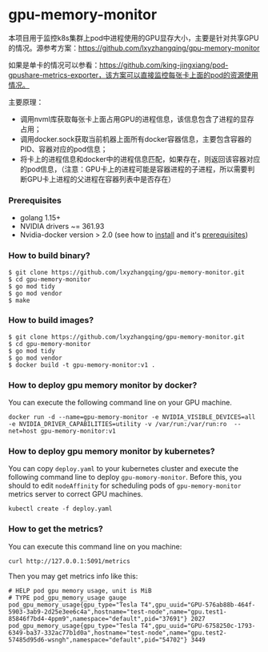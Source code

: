 # gpu-memory-monitor

本项目用于监控k8s集群上pod中进程使用的GPU显存大小，主要是针对共享GPU的情况。源参考方案：https://github.com/lxyzhangqing/gpu-memory-monitor

如果是单卡的情况可以参看：https://github.com/king-jingxiang/pod-gpushare-metrics-exporter，该方案可以直接监控每张卡上面的pod的资源使用情况。

主要原理：

- 调用nvml库获取每张卡上面占用GPU的进程信息，该信息包含了进程的显存占用；
- 调用docker.sock获取当前机器上面所有docker容器信息，主要包含容器的PID、容器对应的pod信息；
- 将卡上的进程信息和docker中的进程信息匹配，如果存在，则返回该容器对应的pod信息，（注意：GPU卡上的进程可能是容器进程的子进程，所以需要判断GPU卡上进程的父进程在容器列表中是否存在）

### Prerequisites
- golang 1.15+
- NVIDIA drivers ~= 361.93
- Nvidia-docker version > 2.0 (see how to [install](https://github.com/NVIDIA/nvidia-docker) and it's [prerequisites](https://github.com/nvidia/nvidia-docker/wiki/Installation-\(version-2.0\)#prerequisites))

### How to build binary?
```
$ git clone https://github.com/lxyzhangqing/gpu-memory-monitor.git
$ cd gpu-memory-monitor
$ go mod tidy
$ go mod vendor
$ make
```

### How to build images?
```
$ git clone https://github.com/lxyzhangqing/gpu-memory-monitor.git
$ cd gpu-memory-monitor
$ go mod tidy
$ go mod vendor
$ docker build -t gpu-memory-monitor:v1 .
```

### How to deploy gpu memory monitor by docker?
You can execute the following command line on your GPU machine.
```
docker run -d --name=gpu-memory-monitor -e NVIDIA_VISIBLE_DEVICES=all -e NVIDIA_DRIVER_CAPABILITIES=utility -v /var/run:/var/run:ro  --net=host gpu-memory-monitor:v1
```

### How to deploy gpu memory monitor by kubernetes?
You can copy `deploy.yaml` to your kubernetes cluster and execute the following command line to deploy `gpu-momory-monitor`. 
Before this, you should to edit `nodeAffinity` for scheduling pods of `gpu-memory-monitor` metrics server to correct GPU machines.
```
kubectl create -f deploy.yaml
```

### How to get the metrics?
You can execute this command line on you machine:
```
curl http://127.0.0.1:5091/metrics
```

Then you may get metrics info like this:
```
# HELP pod gpu memory usage, unit is MiB
# TYPE pod_gpu_memory_usage gauge
pod_gpu_memory_usage{gpu_type="Tesla T4",gpu_uuid="GPU-576ab88b-464f-5903-3ab9-2d25e3ee6c4a",hostname="test-node",name="gpu.test1-85846f7bd4-4ppm9",namespace="default",pid="37691"} 2027
pod_gpu_memory_usage{gpu_type="Tesla T4",gpu_uuid="GPU-6758250c-1793-6349-ba37-332ac77b1d0a",hostname="test-node",name="gpu.test2-57485d95d6-wsngh",namespace="default",pid="54702"} 3449
```